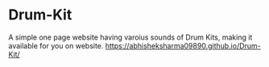 # Drum-Kit
 A simple one page website having varoius sounds of Drum Kits, making it available for you on website.
 https://abhisheksharma09890.github.io/Drum-Kit/
